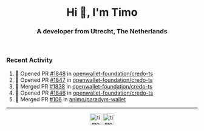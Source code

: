 <h1 align="center">Hi 👋, I'm Timo</h1>
<h3 align="center">A developer from Utrecht, The Netherlands</h3>
<br/>
<!-- https://github.com/rahuldkjain/github-profile-readme-generator --!>

<!--  <p align="left"><img src="https://github-readme-stats.vercel.app/api?username=timoglastra&show_icons=true&count_private=true&" alt="timoglastra" /></p> --!>

<!--
Github language stats
<p align="left"><img src="https://github-readme-stats.vercel.app/api/top-langs/?username=timoglastra&layout=compact" alt="timoglastra" /><p>
-->

<!-- Codestats language stats -->
<!-- <p align="left"><img src="https://codestats-readme.vercel.app/api/top-langs/?username=timoglastra&layout=compact&language_count=12" alt="timoglastra" /><p>    --!>
  
<h3>Recent Activity</h3>

<!--START_SECTION:activity-->
1. 💪 Opened PR [#1848](https://github.com/openwallet-foundation/credo-ts/pull/1848) in [openwallet-foundation/credo-ts](https://github.com/openwallet-foundation/credo-ts)
2. 💪 Opened PR [#1847](https://github.com/openwallet-foundation/credo-ts/pull/1847) in [openwallet-foundation/credo-ts](https://github.com/openwallet-foundation/credo-ts)
3. 🎉 Merged PR [#1838](https://github.com/openwallet-foundation/credo-ts/pull/1838) in [openwallet-foundation/credo-ts](https://github.com/openwallet-foundation/credo-ts)
4. 💪 Opened PR [#1846](https://github.com/openwallet-foundation/credo-ts/pull/1846) in [openwallet-foundation/credo-ts](https://github.com/openwallet-foundation/credo-ts)
5. 🎉 Merged PR [#106](https://github.com/animo/paradym-wallet/pull/106) in [animo/paradym-wallet](https://github.com/animo/paradym-wallet)
<!--END_SECTION:activity-->

---

<p align="center">
<a href="https://twitter.com/timoglastra" target="blank"><img align="center" src="https://cdn.jsdelivr.net/npm/simple-icons@3.0.1/icons/twitter.svg" alt="timoglastra" height="30" width="30" /></a>
<a href="https://linkedin.com/in/timoglastra" target="blank"><img align="center" src="https://cdn.jsdelivr.net/npm/simple-icons@3.0.1/icons/linkedin.svg" alt="timoglastra" height="30" width="30" /></a>
</p>



